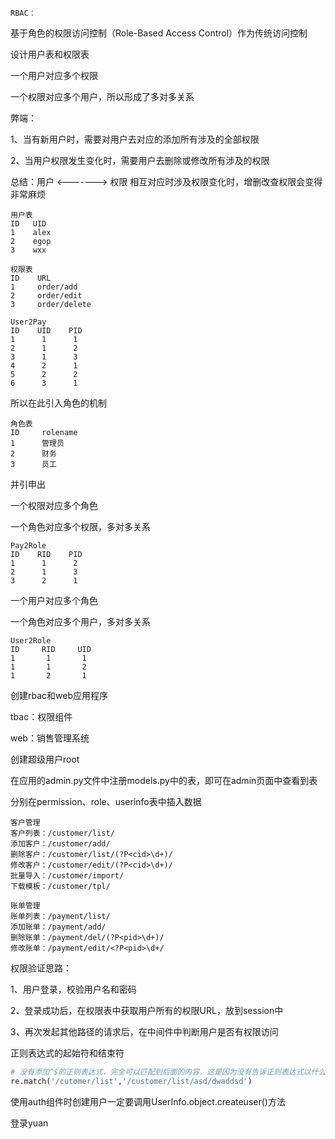 `RBAC：`

基于角色的权限访问控制（Role-Based Access Control）作为传统访问控制 



设计用户表和权限表

一个用户对应多个权限

一个权限对应多个用户，所以形成了多对多关系

弊端：

1、当有新用户时，需要对用户去对应的添加所有涉及的全部权限

2、当用户权限发生变化时，需要用户去删除或修改所有涉及的权限

总结：用户 <-------> 权限 相互对应时涉及权限变化时，增删改查权限会变得非常麻烦

```
用户表                    
ID   UID
1    alex
2    egop
3    wxx
```

```
权限表
ID    URL
1     order/add
2     order/edit
3     order/delete
```

```
User2Pay
ID    UID    PID
1      1      1
2      1      2
3      1      3
4      2      1
5      2      2
6      3      1
```



所以在此引入角色的机制

```
角色表
ID     rolename
1      管理员
2      财务
3      员工
```

并引申出

一个权限对应多个角色

一个角色对应多个权限，多对多关系

```
Pay2Role
ID    RID    PID
1      1      2
2      1      3
3      2      1
```
一个用户对应多个角色

一个角色对应多个用户，多对多关系

```
User2Role
ID     RID     UID
1       1       1
1       1       2
1       2       1
```



创建rbac和web应用程序

tbac：权限组件

web：销售管理系统

创建超级用户root

在应用的admin.py文件中注册models.py中的表，即可在admin页面中查看到表

分别在permission、role、userinfo表中插入数据

```
客户管理
客户列表：/customer/list/
添加客户：/customer/add/
删除客户：/customer/list/(?P<cid>\d+)/
修改客户：/customer/edit/(?P<cid>\d+)/
批量导入：/customer/import/
下载模板：/customer/tpl/

账单管理
账单列表：/payment/list/
添加账单：/payment/add/
删除账单：/payment/del/(?P<pid>\d+)/
修改账单：/payment/edit/<?P<pid>\d+/
```





权限验证思路：

1、用户登录，校验用户名和密码

2、登录成功后，在权限表中获取用户所有的权限URL，放到session中

3、再次发起其他路径的请求后，在中间件中判断用户是否有权限访问



正则表达式的起始符和结束符

```python
# 没有添加^$的正则表达式，完全可以匹配到后面的内容，这是因为没有告诉正则表达式以什么结尾来结束匹配
re.match('/cutomer/list','/customer/list/asd/dwaddsd')
```



使用auth组件时创建用户一定要调用UserInfo.object.createuser()方法



登录yuan